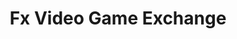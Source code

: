 ---
title: "Fx Video Game Exchange"
url: /corpus-christi/fx-video-game-exchange/
shop: Videospiele
---